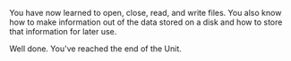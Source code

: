 You have now learned to open, close, read, and write files. You also know how to make information out of the data stored on a disk and how to store that information for later use.

Well done. You've reached the end of the Unit.

